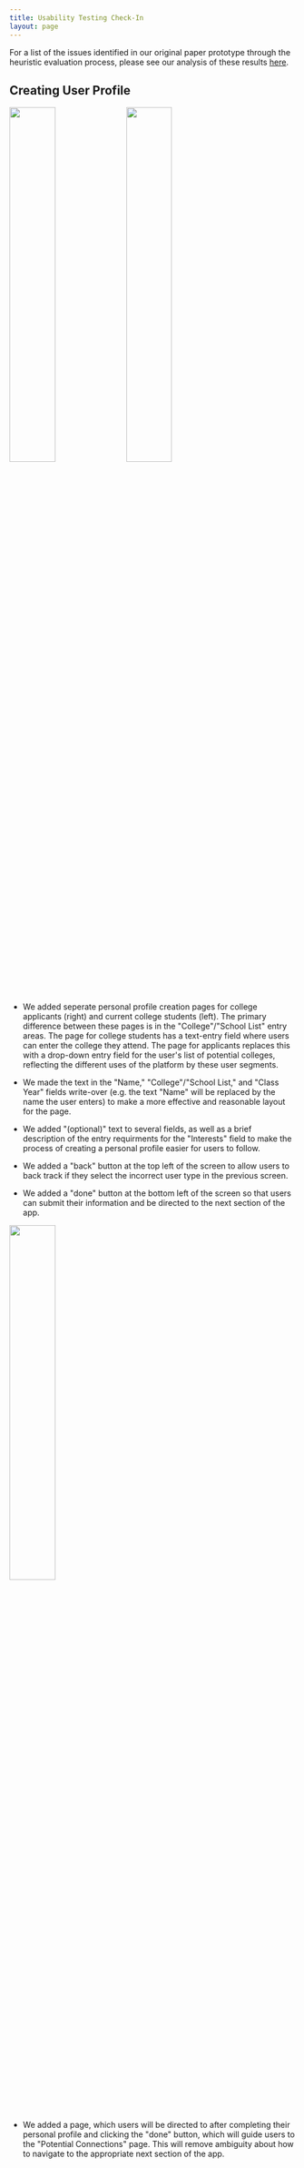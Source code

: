 ```yaml
---
title: Usability Testing Check-In
layout: page
---
```


For a list of the issues identified in our original paper prototype through the heuristic evaluation process, please see our analysis of these results [here](/user_test.md).

## Creating User Profile

<img src="https://raw.githubusercontent.com/dylan-martin/college_connect/master/img/he1.png" width="40%" height="40%"/> <img src="https://raw.githubusercontent.com/dylan-martin/college_connect/master/img/he3.png" width="40%" height="40%"/>

* We added seperate personal profile creation pages for college applicants (right) and current college students (left).  The primary difference between these pages is in the "College"/"School List" entry areas.  The page for college students has a text-entry field where users can enter the college they attend.  The page for applicants replaces this with a drop-down entry field for the user's list of potential colleges, reflecting the different uses of the platform by these user segments.

* We made the text in the "Name," "College"/"School List," and "Class Year" fields write-over (e.g. the text "Name" will be replaced by the name the user enters) to make a more effective and reasonable layout for the page.

* We added "(optional)" text to several fields, as well as a brief description of the entry requirments for the "Interests" field to make the process of creating a personal profile easier for users to follow.

* We added a "back" button at the top left of the screen to allow users to back track if they select the incorrect user type in the previous screen.

* We added a "done" button at the bottom left of the screen so that users can submit their information and be directed to the next section of the app.

<img src="https://raw.githubusercontent.com/dylan-martin/college_connect/master/img/he4.png" width="40%" height="40%"/>

* We added a page, which users will be directed to after completing their personal profile and clicking the "done" button, which will guide users to the "Potential Connections" page.  This will remove ambiguity about how to navigate to the appropriate next section of the app.
